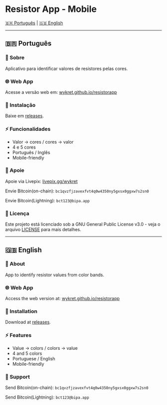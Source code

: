 # Resistor App - Mobile

[🇧🇷 Português](#-português) | [🇬🇧 English](#-english)

---

## 🇧🇷 Português

### 📌 Sobre
Aplicativo para identificar valores de resistores pelas cores.

### 🌐 Web App
Acesse a versão web em: [wykret.github.io/resistorapp](https://wykret.github.io/resistorapp/)

### 📲 Instalação
Baixe em [releases](https://github.com/wykret/resistorapp/releases).

### ⚡ Funcionalidades
- Valor → cores / cores → valor
- 4 e 5 cores
- Português / Inglês
- Mobile-friendly

### 💜 Apoie

Apoie via Livepix: [livepix.gg/wykret](https://livepix.gg/wykret)

Envie Bitcoin(on-chain): `bc1qvzfjzavexfvt4q0w4350ny5gxsx0ggxw7s2sn0`

Envie Bitcoin(Lightning): `bct123@bipa.app`

### 📄 Licença
Este projeto está licenciado sob a GNU General Public License v3.0 - veja o arquivo [LICENSE](LICENSE) para mais detalhes.

---

## 🇬🇧 English

### 📌 About
App to identify resistor values from color bands.

### 🌐 Web App
Access the web version at: [wykret.github.io/resistorapp](https://wykret.github.io/resistorapp/) 

### 📲 Installation
Download at [releases](https://github.com/wykret/resistorapp/releases).

### ⚡ Features
- Value → colors / colors → value
- 4 and 5 colors
- Portuguese / English
- Mobile-friendly

### 💜 Support
Send Bitcoin(on-chain): `bc1qvzfjzavexfvt4q0w4350ny5gxsx0ggxw7s2sn0`

Send Bitcoin(Lightning): `bct123@bipa.app`
